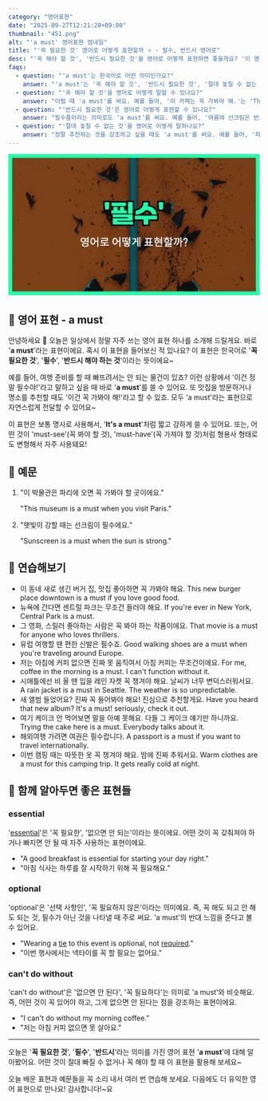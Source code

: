 ```yaml
---
category: "영어표현"
date: "2025-09-27T12:21:20+09:00"
thumbnail: "451.png"
alt: "'a must' 영어표현 썸네일"
title: "'꼭 필요한 것' 영어로 어떻게 표현할까 ⭐️ - 필수, 반드시 영어로"
desc: "'꼭 해야 할 것', '반드시 필요한 것'을 영어로 어떻게 표현하면 좋을까요? '이 영화는 꼭 봐야 해요.', '파리에 가면 에펠탑은 꼭 가야 할 곳이에요.' 등을 영어로 표현하는 법을 배워봅시다. 다양한 예문을 통해서 연습하고 본인의 표현으로 만들어 보세요."
faqs: 
  - question: "'a must'는 한국어로 어떤 의미인가요?"
    answer: "'a must'는 '꼭 해야 할 것', '반드시 필요한 것', '절대 놓칠 수 없는 것' 같은 의미예요. 뭔가를 꼭 경험하거나 소유해야 할 때 써요."
  - question: "'꼭 해야 할 것'을 영어로 어떻게 말할 수 있나요?"
    answer: "이럴 때 'a must'를 써요. 예를 들어, '이 카페는 꼭 가봐야 해.'는 'This cafe is a must.'라고 해요."
  - question: "'반드시 필요한 것'은 영어로 어떻게 표현할 수 있나요?"
    answer: "필수품이라는 의미로도 'a must'를 써요. 예를 들어, '여름에 선크림은 반드시 필요한 거예요.'는 'Sunscreen is a must in summer.'라고 해요."
  - question: "'절대 놓칠 수 없는 것'을 영어로 어떻게 말하나요?"
    answer: "정말 추천하는 것을 강조하고 싶을 때도 'a must'를 써요. 예를 들어, '파리에 가면 루브르 박물관은 절대 놓칠 수 없는 곳이에요.'는 'The Louvre is a must in Paris.'라고 말해요."
---
```


!['a must' 영어표현](./451.png)

## 🌟 영어 표현 - a must

안녕하세요 👋 오늘은 일상에서 정말 자주 쓰는 영어 표현 하나를 소개해 드릴게요. 바로 '**a must**'라는 표현이에요. 혹시 이 표현을 들어보신 적 있나요? 이 표현은 한국어로 '**꼭 필요한 것**', '**필수**', '**반드시 해야 하는 것**'이라는 뜻이에요~

예를 들어, 여행 준비를 할 때 빠뜨려서는 안 되는 물건이 있죠? 이런 상황에서 '이건 정말 필수야!'라고 말하고 싶을 때 바로 '**a must**'를 쓸 수 있어요. 또 맛집을 방문하거나 명소를 추천할 때도 '이건 꼭 가봐야 해!'라고 할 수 있죠. 모두 'a must'라는 표현으로 자연스럽게 전달할 수 있어요~

이 표현은 보통 명사로 사용해서, '**It's a must**'처럼 짧고 강하게 쓸 수 있어요. 또는, 어떤 것이 'must-see'(꼭 봐야 할 것), 'must-have'(꼭 가져야 할 것)처럼 형용사 형태로도 변형해서 자주 사용돼요!

## 📖 예문

1. "이 박물관은 파리에 오면 꼭 가봐야 할 곳이에요."

   "This museum is a must when you visit Paris."

2. "햇빛이 강할 때는 선크림이 필수에요."

   "Sunscreen is a must when the sun is strong."



## 💬 연습해보기

<ul data-interactive-list>

  <li data-interactive-item>
    <span data-toggler>이 동네 새로 생긴 버거 집, 맛집 좋아하면 꼭 가봐야 해요.</span>
    <span data-answer>This new burger place downtown is a must if you love good food.</span>
  </li>

  <li data-interactive-item>
    <span data-toggler>뉴욕에 간다면 센트럴 파크는 무조건 들러야 해요.</span>
    <span data-answer>If you're ever in New York, Central Park is a must.</span>
  </li>

  <li data-interactive-item>
    <span data-toggler>그 영화, 스릴러 좋아하는 사람은 꼭 봐야 하는 작품이에요.</span>
    <span data-answer>That movie is a must for anyone who loves thrillers.</span>
  </li>

  <li data-interactive-item>
    <span data-toggler>유럽 여행할 땐 편한 신발은 필수죠.</span>
    <span data-answer>Good walking shoes are a must when you're traveling around Europe.</span>
  </li>

  <li data-interactive-item>
    <span data-toggler>저는 아침에 커피 없으면 진짜 못 움직여서 아침 커피는 무조건이에요.</span>
    <span data-answer>For me, coffee in the morning is a must. I can't function without it.</span>
  </li>

  <li data-interactive-item>
    <span data-toggler>시애틀에선 비 올 땐 입을 레인 자켓 꼭 챙겨야 해요. 날씨가 너무 변덕스러워서요.</span>
    <span data-answer>A rain jacket is a must in Seattle. The weather is so unpredictable.</span>
  </li>

  <li data-interactive-item>
    <span data-toggler>새 앨범 들었어요? 진짜 꼭 들어봐야 해요! 진심으로 추천할게요.</span>
    <span data-answer>Have you heard that new album? It's a must! seriously, check it out.</span>
  </li>

  <li data-interactive-item>
    <span data-toggler>여기 케이크 안 먹어보면 말을 아예 못해요. 다들 그 케이크 얘기만 하니까요.</span>
    <span data-answer>Trying the cake here is a must. Everybody talks about it.</span>
  </li>

  <li data-interactive-item>
    <span data-toggler>해외여행 가려면 여권은 필수랍니다.</span>
    <span data-answer>A passport is a must if you want to travel internationally.</span>
  </li>

  <li data-interactive-item>
    <span data-toggler>이번 캠핑 때는 따뜻한 옷 꼭 챙겨야 해요. 밤에 진짜 추워서요.</span>
    <span data-answer>Warm clothes are a must for this camping trip. It gets really cold at night.</span>
  </li>

</ul>

## 🤝 함께 알아두면 좋은 표현들

### essential

'[essential](/blog/in-english/446.essential/)'은 '꼭 필요한', '없으면 안 되는'이라는 뜻이에요. 어떤 것이 꼭 갖춰져야 하거나 빠지면 안 될 때 자주 사용하는 표현이에요.

- "A good breakfast is essential for starting your day right."
- "아침 식사는 하루를 잘 시작하기 위해 꼭 필요해요."

### optional

'optional'은 '선택 사항인', '꼭 필요하지 않은'이라는 의미예요. 즉, 꼭 해도 되고 안 해도 되는 것, 필수가 아닌 것을 나타낼 때 주로 써요. 'a must'의 반대 느낌을 준다고 볼 수 있어요.

- "Wearing a [tie](/blog/in-english/396.tie/) to this event is optional, not [required](/blog/in-english/155.require/)."
- "이번 행사에서는 넥타이를 꼭 할 필요는 없어요."

### can't do without

'can't do without'은 '없으면 안 된다', '꼭 필요하다'는 의미로 'a must'와 비슷해요. 즉, 어떤 것이 꼭 있어야 하고, 그게 없으면 안 된다는 점을 강조하는 표현이에요.

- "I can't do without my morning coffee."
- "저는 아침 커피 없으면 못 살아요."

---

오늘은 '**꼭 필요한 것**', '**필수**', '**반드시**'라는 의미를 가진 영어 표현 '**a must**'에 대해 알아봤어요. 어떤 것이 절대 빠질 수 없거나 꼭 해야 할 때 이 표현을 활용해 보세요~

오늘 배운 표현과 예문들을 꼭 소리 내서 여러 번 연습해 보세요. 다음에도 더 유익한 영어 표현으로 만나요! 감사합니다!~요

